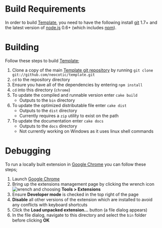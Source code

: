 # Build Requirements
In order to build [Template][], you need to have the following install [git][] 1.7+ and the latest version of [node.js][] 0.6+ (which includes [npm][]).

# Building
Follow these steps to build [Template][];

1. Clone a copy of the main [Template git repository](https://github.com/neocotic/template) by running `git clone git://github.com/neocotic/template.git`
2. `cd` to the repository directory
3. Ensure you have all of the dependencies by entering `npm install`
4. `cd` into this directory (`chrome`)
5. To update the compiled and runnable version enter `cake build`
   * Outputs to the `bin` directory
6. To update the optimized distributable file enter `cake dist`
   * Outputs to the `dist` directory
   * Currently requires a `zip` utility to exist on the path
7. To update the documentation enter `cake docs`
   * Outputs to the `docs` directory
   * Not currently working on Windows as it uses linux shell commands

# Debugging
To run a locally built extension in [Google Chrome][] you can follow these steps;

1. Launch [Google Chrome][]
2. Bring up the extensions management page by clicking the wrench icon ![wrench](http://code.google.com/chrome/extensions/images/toolsmenu.gif) and choosing **Tools > Extensions**
3. Ensure **Developer mode** is checked in the top right of the page
4. **Disable** all other versions of the extension which are installed to avoid any conflicts with keyboard shortcuts
5. Click the **Load unpacked extension...** button (a file dialog appears)
6. In the file dialog, navigate to this directory and select the `bin` folder before clicking **OK**

[git]: http://git-scm.com
[google chrome]: http://www.google.com/chrome
[node.js]: http://nodejs.org
[npm]: http://npmjs.org
[template]: http://template-extension.org
